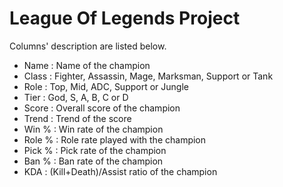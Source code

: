 # League Of Legends Project

Columns' description are listed below.
* Name : Name of the champion
* Class : Fighter, Assassin, Mage, Marksman, Support or Tank
* Role : Top, Mid, ADC, Support or Jungle
* Tier : God, S, A, B, C or D
* Score : Overall score of the champion
* Trend : Trend of the score
* Win % : Win rate of the champion
* Role % : Role rate played with the champion
* Pick % : Pick rate of the champion
* Ban % : Ban rate of the champion
* KDA : (Kill+Death)/Assist ratio of the champion
